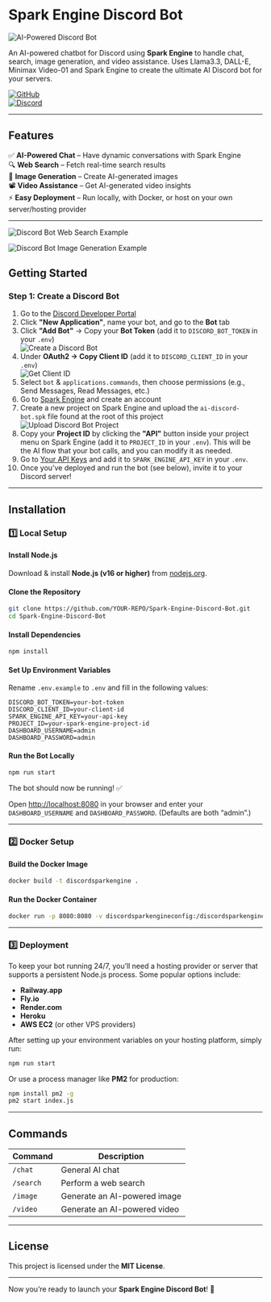# **Spark Engine Discord Bot**  

![AI-Powered Discord Bot](screenshots/discord-bot-banner.png)  

An AI-powered chatbot for Discord using **Spark Engine** to handle chat, search, image generation, and video assistance. Uses Llama3.3, DALL-E, Minimax Video-01 and Spark Engine to create the ultimate AI Discord bot for your servers.

[![GitHub](https://img.shields.io/badge/GitHub-Open%20Source-blue?logo=github)](https://github.com/spark-engine-ai)  
[![Discord](https://img.shields.io/badge/Join%20Our%20Community-Discord-blue?logo=discord)](https://discord.gg/VAQA5c32jM)  

---

## **Features**  
✅ **AI-Powered Chat** – Have dynamic conversations with Spark Engine  
🔍 **Web Search** – Fetch real-time search results  
🎨 **Image Generation** – Create AI-generated images  
📽️ **Video Assistance** – Get AI-generated video insights  
⚡ **Easy Deployment** – Run locally, with Docker, or host on your own server/hosting provider  

---

![Discord Bot Web Search Example](screenshots/image-4.png)  

![Discord Bot Image Generation Example](screenshots/image-5.png)  

## **Getting Started**  

### **Step 1: Create a Discord Bot**  
1. Go to the [Discord Developer Portal](https://discord.com/developers/applications)  
2. Click **"New Application"**, name your bot, and go to the **Bot** tab  
3. Click **"Add Bot"** → Copy your **Bot Token** (add it to `DISCORD_BOT_TOKEN` in your `.env`)  
   ![Create a Discord Bot](screenshots/image-1.png)  
4. Under **OAuth2 → Copy Client ID** (add it to `DISCORD_CLIENT_ID` in your `.env`)  
   ![Get Client ID](screenshots/image-2.png)  
5. Select `bot` & `applications.commands`, then choose permissions (e.g., Send Messages, Read Messages, etc.)  
6. Go to [Spark Engine](https://sparkengine.ai) and create an account  
7. Create a new project on Spark Engine and upload the `ai-discord-bot.spk` file found at the root of this project  
   ![Upload Discord Bot Project](screenshots/image-3.png)  
8. Copy your **Project ID** by clicking the **"API"** button inside your project menu on Spark Engine (add it to `PROJECT_ID` in your `.env`). This will be the AI flow that your bot calls, and you can modify it as needed.  
9. Go to [Your API Keys](https://sparkengine.ai/account/api-keys) and add it to `SPARK_ENGINE_API_KEY` in your `.env`.  
10. Once you’ve deployed and run the bot (see below), invite it to your Discord server!  

---

## **Installation**  

### **1️⃣ Local Setup**  

#### **Install Node.js**  
Download & install **Node.js (v16 or higher)** from [nodejs.org](https://nodejs.org/).  

#### **Clone the Repository**  
```bash
git clone https://github.com/YOUR-REPO/Spark-Engine-Discord-Bot.git
cd Spark-Engine-Discord-Bot
```

#### **Install Dependencies**  
```bash
npm install
```

#### **Set Up Environment Variables**  
Rename `.env.example` to `.env` and fill in the following values:  
```env
DISCORD_BOT_TOKEN=your-bot-token
DISCORD_CLIENT_ID=your-client-id
SPARK_ENGINE_API_KEY=your-api-key
PROJECT_ID=your-spark-engine-project-id
DASHBOARD_USERNAME=admin
DASHBOARD_PASSWORD=admin
```

#### **Run the Bot Locally**  
```bash
npm run start
```

The bot should now be running! ✅  

Open [http://localhost:8080](http://localhost:8080) in your browser and enter your `DASHBOARD_USERNAME` and `DASHBOARD_PASSWORD`. (Defaults are both “admin”.)

---

### **2️⃣ Docker Setup**  

#### **Build the Docker Image**  
```bash
docker build -t discordsparkengine .
```

#### **Run the Docker Container**  
```bash
docker run -p 8080:8080 -v discordsparkengineconfig:/discordsparkengine/configFile discordsparkengine
```

---

### **3️⃣ Deployment**  

To keep your bot running 24/7, you’ll need a hosting provider or server that supports a persistent Node.js process. Some popular options include:

- **Railway.app**  
- **Fly.io**  
- **Render.com**  
- **Heroku**  
- **AWS EC2** (or other VPS providers)  

After setting up your environment variables on your hosting platform, simply run:
```bash
npm run start
```
Or use a process manager like **PM2** for production:
```bash
npm install pm2 -g
pm2 start index.js
```

---

## **Commands**  

| Command   | Description                  |
|-----------|------------------------------|
| `/chat`   | General AI chat              |
| `/search` | Perform a web search         |
| `/image`  | Generate an AI-powered image |
| `/video`  | Generate an AI-powered video |

---

## **License**  
This project is licensed under the **MIT License**.  

---

Now you’re ready to launch your **Spark Engine Discord Bot**! 🚀